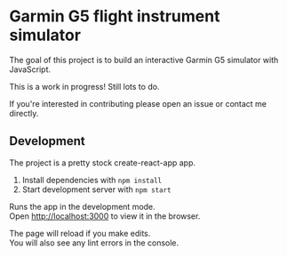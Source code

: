 # Garmin G5 flight instrument simulator

The goal of this project is to build an interactive Garmin G5 simulator with
JavaScript.

This is a work in progress! Still lots to do.

If you're interested in contributing please open an issue or contact me
directly.

## Development

The project is a pretty stock create-react-app app.

1. Install dependencies with `npm install`
2. Start development server with `npm start`

Runs the app in the development mode.<br />
Open [http://localhost:3000](http://localhost:3000) to view it in the browser.

The page will reload if you make edits.<br />
You will also see any lint errors in the console.
